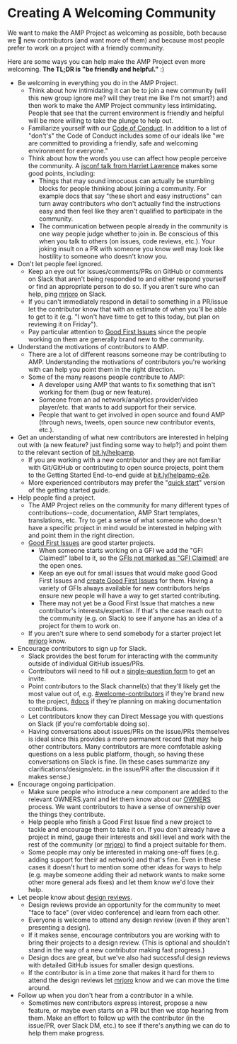 # Creating A Welcoming Community

We want to make the AMP Project as welcoming as possible, both because we :sparkling_heart: new contributors (and want more of them) and because most people prefer to work on a project with a friendly community.

Here are some ways you can help make the AMP Project even more welcoming.  **The TL;DR is "be friendly and helpful."** :)

- Be welcoming in everything you do in the AMP Project.
  - Think about how intimidating it can be to join a new community (will this new group ignore me?  will they treat me like I'm not smart?) and then work to make the AMP Project community less intimidating.  People that see that the current environment is friendly and helpful will be more willing to take the plunge to help out.
  - Familiarize yourself with our [Code of Conduct](../CODE_OF_CONDUCT.md).  In addition to a list of "don't's" the Code of Conduct includes some of our ideals like "we are committed to providing a friendly, safe and welcoming environment for everyone."
  - Think about how the words you use can affect how people perceive the community.  A [jsconf talk from Harriet Lawrence](https://www.youtube.com/watch?v=WGE3-aBR4i8) makes some good points, including:
    - Things that may sound innocuous can actually be stumbling blocks for people thinking about joining a community.  For example docs that say "these short and easy instructions" can turn away contributors who don't actually find the instructions easy and then feel like they aren't qualified to participate in the community.
    - The communication between people already in the community is one way people judge whether to join in.  Be conscious of this when you talk to others (on issues, code reviews, etc.).  Your joking insult on a PR with someone you know well may look like hostility to someone who doesn't know you.
- Don't let people feel ignored.
  - Keep an eye out for issues/comments/PRs on GitHub or comments on Slack that aren't being responded to and either respond yourself or find an appropriate person to do so.  If you aren't sure who can help, ping [mrjoro](https://amphtml.slack.com/threads/team/mrjoro) on Slack.
  - If you can't immediately respond in detail to something in a PR/issue let the contributor know that with an estimate of when you'll be able to get to it (e.g. "I won't have time to get to this today, but plan on reviewing it on Friday").
  - Pay particular attention to [Good First Issues](https://github.com/ampproject/amphtml/labels/good%20first%20issue) since the people working on them are generally brand new to the community.
- Understand the motivations of contributors to AMP.
  - There are a lot of different reasons someone may be contributing to AMP.  Understanding the motivations of contributors you're working with can help you point them in the right direction.
  - Some of the many reasons people contribute to AMP:
    - A developer using AMP that wants to fix something that isn't working for them (bug or new feature).
    - Someone from an ad network/analytics provider/video player/etc. that wants to add support for their service.
    - People that want to get involved in open source and found AMP (through news, tweets, open source new contributor events, etc.).
- Get an understanding of what new contributors are interested in helping out with (a new feature?  just finding some way to help?) and point them to the relevant section of [bit.ly/helpamp](https://bit.ly/helpamp).
  - If you are working with a new contributor and they are not familiar with Git/GitHub or contributing to open source projects, point them to the Getting Started End-to-end guide at [bit.ly/helpamp-e2e](https://bit.ly/helpamp-e2e).
  - More experienced contributors may prefer the "[quick start](https://github.com/ampproject/amphtml/blob/master/contributing/getting-started-quick.md)" version of the getting started guide.
- Help people find a project.
  - The AMP Project relies on the community for many different types of contributions--code, documentation, AMP Start templates, translations, etc.  Try to get a sense of what someone who doesn't have a specific project in mind would be interested in helping with and point them in the right direction.
  - [Good First Issues](https://github.com/ampproject/amphtml/labels/good%20first%20issue) are good starter projects.
    - When someone starts working on a GFI we add the "GFI Claimed!" label to it, so the [GFIs not marked as "GFI Claimed!](https://github.com/ampproject/amphtml/issues?utf8=%E2%9C%93&q=is%3Aopen%20label%3A%22good%20first%20issue%22%20-label%3A%22GFI%20Claimed!%22) are the open ones.
    - Keep an eye out for small issues that would make good Good First Issues and [create Good First Issues](https://github.com/ampproject/amphtml/blob/master/contributing/creating-good-first-issues.md) for them.  Having a variety of GFIs always available for new contributors helps ensure new people will have a way to get started contributing.
    - There may not yet be a Good First Issue that matches a new contributor's interests/expertise.  If that's the case reach out to the community (e.g. on Slack) to see if anyone has an idea of a project for them to work on.
  - If you aren't sure where to send somebody for a starter project let [mrjoro](https://amphtml.slack.com/threads/team/mrjoro) know.
- Encourage contributors to sign up for Slack.
  - Slack provides the best forum for interacting with the community outside of individual GitHub issues/PRs.
  - Contributors will need to fill out a [single-question form](https://docs.google.com/forms/d/1wAE8w3K5preZnBkRk-MD1QkX8FmlRDxd_vs4bFSeJlQ/viewform?fbzx=4406980310789882877) to get an invite.
  - Point contributors to the Slack channel(s) that they'll likely get the most value out of, e.g. [#welcome-contributors](https://amphtml.slack.com/messages/C432AFMFE/) if they're brand new to the project, [#docs](https://amphtml.slack.com/messages/C3AU36BM0/) if they're planning on making documentation contributions.
  - Let contributors know they can Direct Message you with questions on Slack (if you're comfortable doing so).
  - Having conversations about issues/PRs on the issue/PRs themselves is ideal since this provides a more permanent record that may help other contributors.  Many contributors are more comfotable asking questions on a less public platform, though, so having these conversations on Slack is fine.  (In these cases summarize any clarifications/designs/etc. in the issue/PR after the discussion if it makes sense.)
- Encourage ongoing participation.
  - Make sure people who introduce a new component are added to the relevant OWNERS.yaml and let them know about our [OWNERS](https://github.com/ampproject/amphtml/blob/master/contributing/owners-and-committers.md) process.  We want contributors to have a sense of ownership over the things they contribute.
  - Help people who finish a Good First Issue find a new project to tackle and encourage them to take it on.  If you don't already have a project in mind, gauge their interests and skill level and work with the rest of the community (or [mrjoro](https://amphtml.slack.com/threads/team/mrjoro)) to find a project suitable for them.
  - Some people may only be interested in making one-off fixes (e.g. adding support for their ad network) and that's fine.  Even in these cases it doesn't hurt to mention some other ideas for ways to help (e.g. maybe someone adding their ad network wants to make some other more general ads fixes) and let them know we'd love their help.
- Let people know about [design reviews](design-reviews.md).
  - Design reviews provide an opportunity for the community to meet "face to face" (over video conference) and learn from each other.
  - Everyone is welcome to attend any design review (even if they aren't presenting a design).
  - If it makes sense, encourage contributors you are working with to bring their projects to a design review.  (This is optional and shouldn't stand in the way of a new contributor making fast progress.)
  - Design docs are great, but we've also had successful design reviews with detailed GitHub issues for smaller design questions.
  - If the contributor is in a time zone that makes it hard for them to attend the design reviews let [mrjoro](https://amphtml.slack.com/threads/team/mrjoro) know and we can move the time around.
- Follow up when you don't hear from a contributor in a while.
  - Sometimes new contributors express interest, propose a new feature, or maybe even starts on a PR but then we stop hearing from them.  Make an effort to follow up with the contributor (in the issue/PR, over Slack DM, etc.) to see if there's anything we can do to help them make progress.
